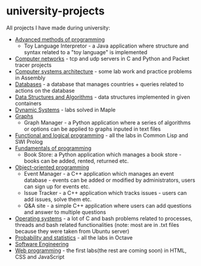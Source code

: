 # university-projects
All projects I have made during university:
* [Advanced methods of programming](https://github.com/octaviaah/university-projects/tree/main/map/Toy%20Language%20Interpretor)
	* Toy Language Interpretor - a Java application where structure and syntax related to a "toy language" is implemented
* [Computer networks](https://github.com/octaviaah/university-projects/tree/main/retele) - tcp and udp servers in C and Python and Packet tracer projects
* [Computer systems architecture](https://github.com/octaviaah/university-projects/tree/main/asc) - some lab work and practice problems in Assembly
* [Databases](https://github.com/octaviaah/university-projects/tree/main/db) - a database that manages countries + queries related to actions on the database
* [Data Structures and Algorithms](https://github.com/octaviaah/university-projects/tree/main/sda) - data structures implemented in given containers
* [Dynamic Systems](https://github.com/octaviaah/university-projects/tree/main/sdin) - labs solved in Maple
* [Graphs](https://github.com/octaviaah/university-projects/tree/main/graphs/Graph%20Manager) 
	* Graph Manager - a Python application where a series of algorithms or options can be applied to graphs inputed in text files
* [Functional and logical programming](https://github.com/octaviaah/university-projects/tree/main/plf) - all the labs in Common Lisp and SWI Prolog
* [Fundamentals of programming](https://github.com/octaviaah/university-projects/tree/main/fp/Book%20Store)
	* Book Store: a Python application which manages a book store - books can be added, rented, returned etc.
* [Object-oriented programming](https://github.com/octaviaah/university-projects/tree/main/oop)
	* Event Manager - a C++ application which manages an event database - events can be added or modified by administrators, users can sign up for events etc.
	* Issue Tracker - a C++ application which tracks issues - users can add issues, solve them etc.
	* Q&A site - a simple C++ application where users can add questions and answer to multiple questions
* [Operating systems](https://github.com/octaviaah/university-projects/tree/main/os) - a lot of C and bash problems related to processes, threads and bash related functionalities (note: most are in .txt files because they were taken from Ubuntu server)
* [Probability and statistics](https://github.com/octaviaah/university-projects/tree/main/ps) - all the labs in Octave
* [Software Engineering](https://github.com/Gherghel-Vlad/ISS-Academic-Web-App)
* [Web programming](https://github.com/octaviaah/university-projects/tree/main/web) - the first labs(the rest are coming soon) in HTML, CSS and JavaScript

